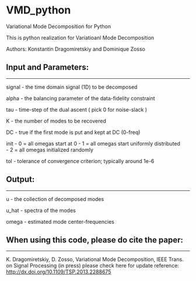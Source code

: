 # VMD_python

Variational Mode Decomposition for Python

This is python realization for Variatioanl Mode Decomposition 

Authors: Konstantin Dragomiretskiy and Dominique Zosso

## Input and Parameters:

---------------------
signal  - the time domain signal (1D) to be decomposed

alpha   - the balancing parameter of the data-fidelity constraint

tau     - time-step of the dual ascent ( pick 0 for noise-slack )

K       - the number of modes to be recovered

DC      - true if the first mode is put and kept at DC (0-freq)

init    - 0 = all omegas start at 0
        - 1 = all omegas start uniformly distributed          
        - 2 = all omegas initialized randomly
                    
tol     - tolerance of convergence criterion; typically around 1e-6


## Output:
-------
u       - the collection of decomposed modes

u_hat   - spectra of the modes

omega   - estimated mode center-frequencies

## When using this code, please do cite the paper:
-----------------------------------------------

K. Dragomiretskiy, D. Zosso, Variational Mode Decomposition, IEEE Trans. on Signal Processing (in press)
please check here for update reference: 
http://dx.doi.org/10.1109/TSP.2013.2288675
